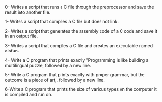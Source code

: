 0- Writes a script that runs a C file through the preprocessor and save the result into another file.

1- Writes a script that compiles a C file but does not link.

2- Writes a script that generates the assembly code of a C code and save it in an output file.

3- Writes a script that compiles a C file and creates an executable named cisfun.

4- Write a C program that prints exactly "Programming is like building a multilingual puzzle, followed by a new line.

5- Write a C program that prints exactly with proper grammar, but the outcome is a piece of art,, followed by a new line.

6-Write a C program that prints the size of various types on the computer it is compiled and run on.
